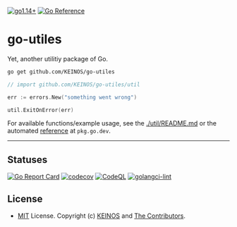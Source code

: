 [![go1.14+](https://github.com/KEINOS/go-utiles/actions/workflows/go-versions.yml/badge.svg)](https://github.com/KEINOS/go-utiles/actions/workflows/go-versions.yml)
[![Go Reference](https://pkg.go.dev/badge/github.com/KEINOS/go-utiles.svg)](https://pkg.go.dev/github.com/KEINOS/go-utiles)

# go-utiles

Yet, another utilitiy package of Go.

```bash
go get github.com/KEINOS/go-utiles
```

```go
// import github.com/KEINOS/go-utiles/util

err := errors.New("something went wrong")

util.ExitOnError(err)
```

For available functions/example usage, see the [./util/README.md](https://github.com/KEINOS/go-utiles/tree/main/util) or the automated [reference](https://pkg.go.dev/github.com/KEINOS/go-utiles) at `pkg.go.dev`.

---

## Statuses

[![Go Report Card](https://goreportcard.com/badge/github.com/KEINOS/go-utiles)](https://goreportcard.com/report/github.com/KEINOS/go-utiles)
[![codecov](https://codecov.io/gh/KEINOS/go-utiles/branch/main/graph/badge.svg?token=uW30s2bK8M)](https://codecov.io/gh/KEINOS/go-utiles)
[![CodeQL](https://github.com/KEINOS/go-utiles/actions/workflows/codeQL-analysis.yml/badge.svg)](https://github.com/KEINOS/go-utiles/actions/workflows/codeQL-analysis.yml)
[![golangci-lint](https://github.com/KEINOS/go-utiles/actions/workflows/golangci-lint.yml/badge.svg)](https://github.com/KEINOS/go-utiles/actions/workflows/golangci-lint.yml)

## License

- [MIT](https://github.com/KEINOS/go-utiles/LICENSE.txt) License. Copyright (c) [KEINOS](https://github.com/KEINOS) and [The Contributors](https://github.com/KEINOS/go-utiles/graphs/contributors).
